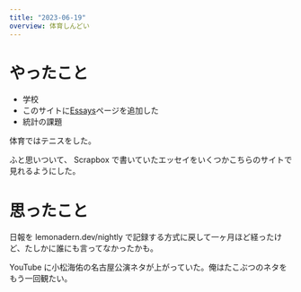 ```yaml
---
title: "2023-06-19"
overview: 体育しんどい
---
```


# やったこと

- 学校
- このサイトに[Essays](/essay)ページを追加した
- 統計の課題

体育ではテニスをした。

ふと思いついて、 Scrapbox で書いていたエッセイをいくつかこちらのサイトで見れるようにした。

# 思ったこと

日報を lemonadern.dev/nightly で記録する方式に戻して一ヶ月ほど経ったけど、たしかに誰にも言ってなかったかも。

YouTube に小松海佑の名古屋公演ネタが上がっていた。俺はたこぶつのネタをもう一回観たい。
